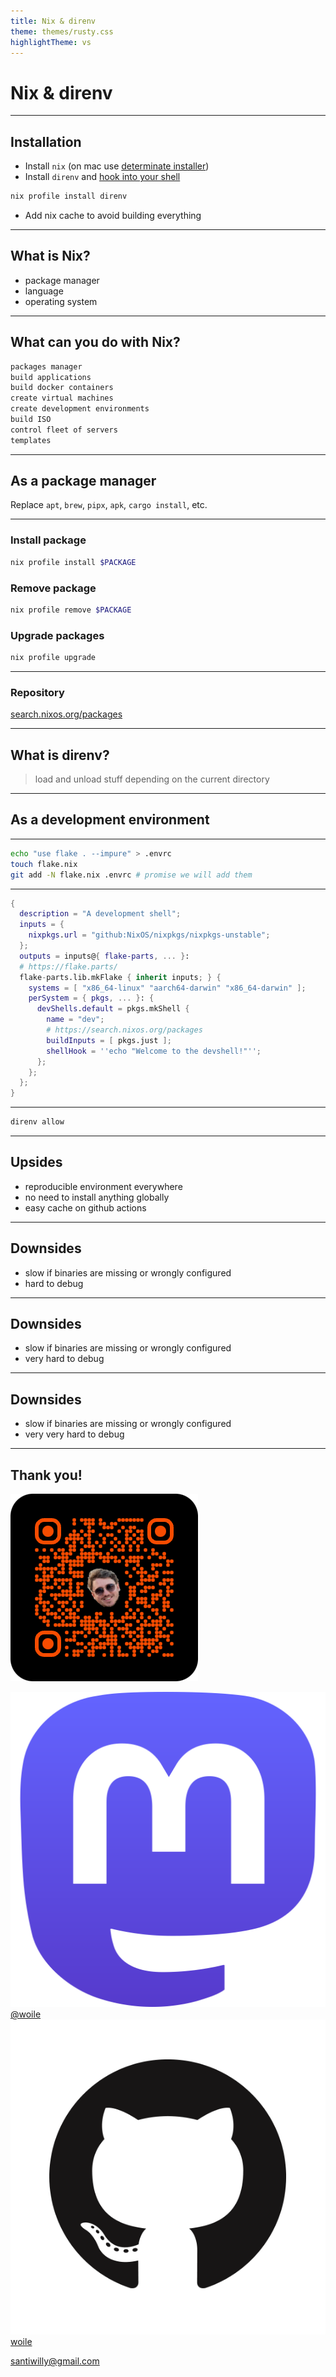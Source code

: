 ```yaml
---
title: Nix & direnv
theme: themes/rusty.css
highlightTheme: vs
---
```


# Nix & direnv

---

## Installation

- Install `nix` (on mac use [determinate installer](https://github.com/DeterminateSystems/nix-installer))
- Install `direnv` and [hook into your shell](https://direnv.net/docs/hook.html)

```sh
nix profile install direnv
```

- Add nix cache to avoid building everything <!-- .element: class="fragment" data-fragment-index="0" -->

---

## What is Nix?

- package manager
- language
- operating system

----

## What can you do with Nix?

```sh [1-8|1,5]
packages manager
build applications
build docker containers
create virtual machines
create development environments
build ISO
control fleet of servers
templates
```

---

## As a package manager

Replace `apt`, `brew`, `pipx`, `apk`, `cargo install`, etc.

----

### Install package

```sh
nix profile install $PACKAGE
```

### Remove package

```sh
nix profile remove $PACKAGE
```

### Upgrade packages

```sh
nix profile upgrade
```

----

### Repository

[search.nixos.org/packages](https://search.nixos.org/packages)

---

## What is direnv?

> load and unload stuff depending on the current directory

---

## As a development environment

----

```sh
echo "use flake . --impure" > .envrc
touch flake.nix
git add -N flake.nix .envrc # promise we will add them
```

----

```nix
{
  description = "A development shell";
  inputs = {
    nixpkgs.url = "github:NixOS/nixpkgs/nixpkgs-unstable";
  };
  outputs = inputs@{ flake-parts, ... }:
  # https://flake.parts/
  flake-parts.lib.mkFlake { inherit inputs; } {
    systems = [ "x86_64-linux" "aarch64-darwin" "x86_64-darwin" ];
    perSystem = { pkgs, ... }: {
      devShells.default = pkgs.mkShell {
        name = "dev";
        # https://search.nixos.org/packages
        buildInputs = [ pkgs.just ];
        shellHook = ''echo "Welcome to the devshell!"'';
      };
    };
  };
}
```

----

```sh
direnv allow
```

---

## Upsides

- reproducible environment everywhere
- no need to install anything globally
- easy cache on github actions

---

<!-- .slide: data-auto-animate -->

## Downsides

- slow if binaries are missing or wrongly configured
- hard to debug

---

<!-- .slide: data-auto-animate -->

## Downsides

- slow if binaries are missing or wrongly configured
- very hard to debug

---

<!-- .slide: data-auto-animate -->

## Downsides

- slow if binaries are missing or wrongly configured
- very very hard to debug

---

## Thank you!

![qr code](./assets/qr-code.png)

![mastodon logo](./assets/mastodon.png) <!-- .element:  width="40px" style="margin: 0" --> [@woile](https://hachyderm.io/@woile)
&nbsp;&nbsp;&nbsp;
![github logo](./assets/github.png) <!-- .element:  width="50px" style="margin: 0" --> [woile](https://github.com/woile)

santiwilly@gmail.com